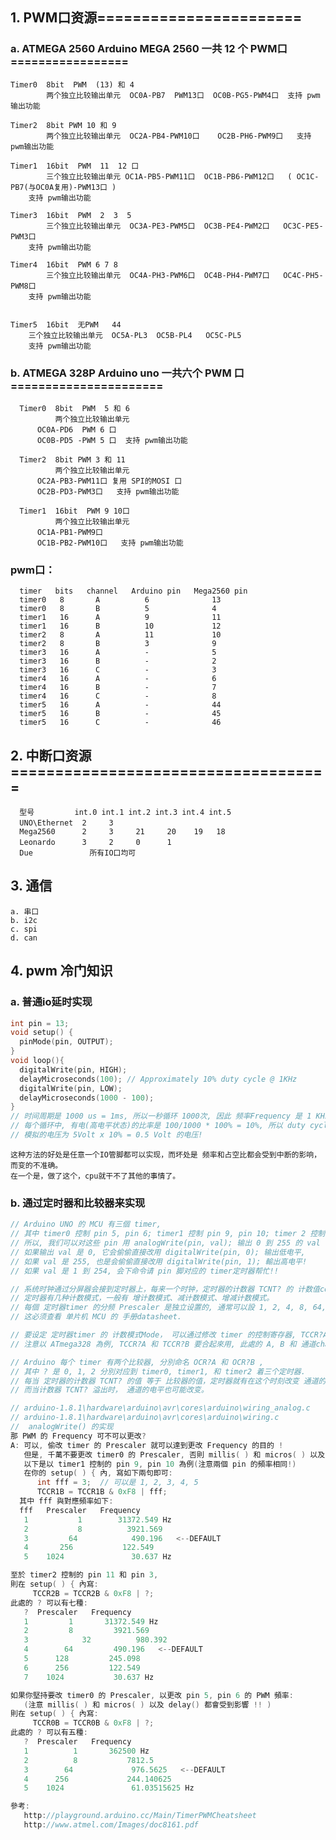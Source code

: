 
## 1. PWM口资源=======================
### a. ATMEGA 2560   Arduino MEGA 2560  一共 12 个 PWM口=================

    Timer0  8bit  PWM  (13) 和 4  
            两个独立比较输出单元  OC0A-PB7  PWM13口  OC0B-PG5-PWM4口  支持 pwm输出功能

    Timer2  8bit PWM 10 和 9
            两个独立比较输出单元  OC2A-PB4-PWM10口    OC2B-PH6-PWM9口   支持 pwm输出功能

    Timer1  16bit  PWM  11  12 口
            三个独立比较输出单元 OC1A-PB5-PWM11口  OC1B-PB6-PWM12口   ( OC1C-PB7(与OC0A复用)-PWM13口 ) 
        支持 pwm输出功能

    Timer3  16bit  PWM  2  3  5
            三个独立比较输出单元  OC3A-PE3-PWM5口  OC3B-PE4-PWM2口   OC3C-PE5-PWM3口 
        支持 pwm输出功能

    Timer4  16bit  PWM 6 7 8
            三个独立比较输出单元  OC4A-PH3-PWM6口  OC4B-PH4-PWM7口   OC4C-PH5-PWM8口 
        支持 pwm输出功能


    Timer5  16bit  无PWM   44
        三个独立比较输出单元  OC5A-PL3  OC5B-PL4   OC5C-PL5  
        支持 pwm输出功能


### b. ATMEGA   328P   Arduino  uno  一共六个 PWM 口======================

      Timer0  8bit  PWM  5 和 6
              两个独立比较输出单元  
          OC0A-PD6  PWM 6 口  
          OC0B-PD5 -PWM 5 口  支持 pwm输出功能

      Timer2  8bit PWM 3 和 11
              两个独立比较输出单元  
          OC2A-PB3-PWM11口 复用 SPI的MOSI 口 
          OC2B-PD3-PWM3口   支持 pwm输出功能

      Timer1  16bit  PWM 9 10口
              两个独立比较输出单元  
          OC1A-PB1-PWM9口    
          OC1B-PB2-PWM10口   支持 pwm输出功能	

### pwm口：
      timer   bits   channel   Arduino pin   Mega2560 pin
      timer0   8       A          6              13
      timer0   8       B          5              4
      timer1   16      A          9              11
      timer1   16      B          10             12
      timer2   8       A          11             10
      timer2   8       B          3              9
      timer3   16      A          -              5
      timer3   16      B          -              2
      timer3   16      C          -              3
      timer4   16      A          -              6
      timer4   16      B          -              7
      timer4   16      C          -              8
      timer5   16      A          -              44
      timer5   16      B          -              45
      timer5   16      C          -              46


## 2. 中断口资源====================================

      型号         int.0 int.1 int.2 int.3 int.4 int.5
      UNO\Ethernet  2     3 　 　 　 　
      Mega2560      2     3     21     20    19   18
      Leonardo      3     2     0      1 　 　
      Due           　所有IO口均可
      
## 3. 通信
    a. 串口
    b. i2c
    c. spi
    d. can

## 4. pwm 冷门知识
### a. 普通io延时实现
```c
int pin = 13;
void setup() {
  pinMode(pin, OUTPUT);
}
void loop(){
  digitalWrite(pin, HIGH);
  delayMicroseconds(100); // Approximately 10% duty cycle @ 1KHz
  digitalWrite(pin, LOW);
  delayMicroseconds(1000 - 100);
}
// 时间周期是 1000 us = 1ms, 所以一秒循环 1000次, 因此 频率Frequency 是 1 KHz,
// 每个循环中, 有电(高电平状态)的比率是 100/1000 * 100% = 10%, 所以 duty cycle (占空比)为 10%;
// 模拟的电压为 5Volt x 10% = 0.5 Volt 的电压!
```
    这种方法的好处是任意一个IO管脚都可以实现，而坏处是 频率和占空比都会受到中断的影响，而变的不准确。
    在一个是，做了这个，cpu就干不了其他的事情了。
### b. 通过定时器和比较器来实现
```c
// Arduino UNO 的 MCU 有三個 timer,
// 其中 timer0 控制 pin 5, pin 6; timer1 控制 pin 9, pin 10; timer 2 控制 pin 11, pin 3;
// 所以, 我们可以对这些 pin 用 analogWrite(pin, val); 输出 0 到 255 的 val 值到 pin ;
// 如果输出 val 是 0, 它会偷偷直接改用 digitalWrite(pin, 0); 输出低电平,
// 如果 val 是 255, 也是会偷偷直接改用 digitalWrite(pin, 1); 輸出高电平!
// 如果 val 是 1 到 254, 会下命令请 pin 脚对应的 timer定时器帮忙!!

// 系统时钟通过分屏器会接到定时器上，每来一个时钟，定时器的计数器 TCNT? 的 计数值counter会加1，
// 定时器有几种计数模式，一般有 增计数模式、减计数模式、增减计数模式。
// 每個 定时器timer 的分频 Prescaler 是独立设置的, 通常可以設 1, 2, 4, 8, 64, 256, or 1024 等,
// 这必须查看 单片机 MCU 的 手册datasheet.

// 要设定 定时器timer 的 计数模式Mode， 可以通过修改 timer 的控制寄存器, TCCR?A, TCCR?B(TCCR1A, TCCR1B,TCCR2A, TCCR2B),
// 注意以 ATmega328 為例, TCCR?A 和 TCCR?B 要合起來用, 此處的 A, B 和 通道channel A, channel B无关，不是一个事!!

// Arduino 每个 timer 有两个比较器, 分別命名 OCR?A 和 OCR?B ,
// 其中 ? 是 0, 1, 2 分別对应到 timer0, timer1, 和 timer2 着三个定时器.
// 每当 定时器的计数器 TCNT? 的值 等于 比较器的值，定时器就有在这个时刻改变 通道的电平，
// 而当计数器 TCNT? 溢出时， 通道的电平也可能改变。

// arduino-1.8.1\hardware\arduino\avr\cores\arduino\wiring_analog.c
// arduino-1.8.1\hardware\arduino\avr\cores\arduino\wiring.c
//  analogWrite() 的实现
那 PWM 的 Frequency 可不可以更改?
A: 可以, 偷改 timer 的 Prescaler 就可以達到更改 Frequency 的目的 !
   但是, 千萬不要更改 timer0 的 Prescaler, 否則 millis( ) 和 micros( ) 以及 delay() 都會受到影響 !!!
   以下是以 timer1 控制的 pin 9, pin 10 為例(注意兩個 pin 的頻率相同!)
   在你的 setup( ) { 內, 寫如下兩句即可:
      int fff = 3;  // 可以是 1, 2, 3, 4, 5
      TCCR1B = TCCR1B & 0xF8 | fff;
  其中 fff 與對應頻率如下:
  fff   Prescaler   Frequency
   1           1        31372.549 Hz
   2           8          3921.569
   3         64            490.196   <--DEFAULT
   4       256           122.549
   5    1024               30.637 Hz

至於 timer2 控制的 pin 11 和 pin 3,
則在 setup( ) { 內寫:
     TCCR2B = TCCR2B & 0xF8 | ?;
此處的 ? 可以有七種:
   ?  Prescaler   Frequency
   1         1       31372.549 Hz
   2         8         3921.569
   3            32          980.392
   4        64         490.196   <--DEFAULT
   5      128         245.098
   6      256         122.549
   7    1024           30.637 Hz

如果你堅持要改 timer0 的 Prescaler, 以更改 pin 5, pin 6 的 PWM 頻率:
   (注意 millis( ) 和 micros( ) 以及 delay() 都會受到影響 !! )
則在 setup( ) { 內寫:
     TCCR0B = TCCR0B & 0xF8 | ?;
此處的 ? 可以有五種:
   ?  Prescaler   Frequency
   1          1       362500 Hz
   2          8           7812.5
   3        64             976.5625   <--DEFAULT
   4      256             244.140625
   5    1024               61.03515625 Hz

參考:
   http://playground.arduino.cc/Main/TimerPWMCheatsheet
   http://www.atmel.com/Images/doc8161.pdf
```



